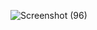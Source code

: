 ![Screenshot (96)](https://user-images.githubusercontent.com/56963373/72674981-63214000-3ab0-11ea-95a9-0858fc5aeaa5.png)
